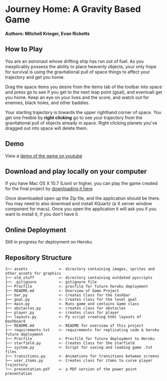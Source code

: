 # Journey Home: A Gravity Based Game

**Authors: Mitchell Krieger, Evan Ricketts**

## How to Play

You are an astronaut whose drifting ship has run out of fuel. As you inexplicably possess the ability to place heavenly objects, your only hope for survival is using the gravitational pull of space things to affect your trajectory and get you home.

Drag the space items you desire from the items tab of the toolbar into space and press go to see if you get to the next leap point (goal), and eventuall get you home. Keep an eye on your lives and the score, and watch out for enemies, black holes, and other baddies.

Your starting trajectory is towards the upper righthand corner of space. You get one freebie by **right clicking** go to see your trajectory from the gravitational pull of objects already in space. Right clicking planets you've dragged out into space will delete them.

## Demo

View a [demo of the game on youtube](https://www.youtube.com/watch?v=EnXRUZDFae4&feature=emb_logo)

## Download and play locally on your computer

If you have Mac OS X 10.7 (Lion) or higher, you can play the game created for the final project by [downloading it here](https://github.com/mitkrieg/Gravity/downloads)

Once downloaded open up the Zip file, and the application should be there. You may need to also download and install XQuartz (a X server window component for macs). Once you open the application it will ask you if you want to install it, if you don’t have it.

## Online Deployment

Still in progress for deployment on Heroku

## Repository Structure
```
├── assets              <- directory containing images, sprites and other assets for graphics
├── old_stuff           <- directory containing outdated pyscripts
├── .gitignore          <- gitignore file
├── Procfile            <- procfile for future heroku deployment
├── README.md           <- Overview of Game Project
├── bar.py              <- Creates Class for the taskbar 
├── goal.py             <- Creates class for the level goal
├── main.py             <- Runs game and contains Game class
├── obstacles.py        <- creates class for obstacles
├── player.py           <- creates class for player
├── layouts.py          <- Py script creating html layouts of Dashboard
├── README.md           <- README for overview of this project
├── requirements.txt    <- requirements for replicating code & heroku future deployment
├── Procfile            <- Procfile for future deployment to Heroku
├── starfield.py        <- Creates Class for the starfield
├── system.py           <- Script for saving and loading game .txt files
├── transitions.py      <- Animations for transitions between screens
├── user_items.py       <- Creates class for items to curve player trajectory
└── presentation.pdf    <- a PDF version of the power point presentation
```